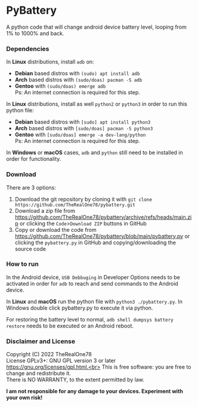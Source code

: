 # PyBattery

A python code that will change android device battery level, looping from 1% to 1000% and back.

### Dependencies

In **Linux** distributions, install `adb` on:<br>
 - **Debian** based distros with `(sudo) apt install adb`<br>
 - **Arch** based distros with `(sudo/doas) pacman -S adb`<br>
 - **Gentoo** with `(sudo/doas) emerge adb`<br>
Ps: An internet connection is required for this step.

In **Linux** distributions, install as well `python2` or `python3` in order to run this python file:
 - **Debian** based distros with `[sudo] apt install python3`<br>
 - **Arch** based distros with `[sudo/doas] pacman -S python3`<br>
 - **Gentoo** with `[sudo/doas] emerge -a dev-lang/python`<br>
Ps: An internet connection is required for this step.

In **Windows** or **macOS** cases, `adb` and `python` still need to be installed in order for functionality.

### Download

There are 3 options:
  1. Download the git repository by cloning it with `git clone https://github.com/TheRealOne78/pybattery.git`</li>
  2. Download a zip file from https://github.com/TheRealOne78/pybattery/archive/refs/heads/main.zip or clicking the `Code`>`Download ZIP` buttons in GitHub</li>
  3. Copy or download the code from https://github.com/TheRealOne78/pybattery/blob/main/pybattery.py or clicking the `pybattery.py` in GitHub and copying/downloading the source code</li>

### How to run
In the Android device, `USB Debbuging` in Developer Options needs to be activated in order for `adb` to reach and send commands to the Android device.

In **Linux** and **macOS** run the python file with `python3 ./pybattery.py`.
In Windows double click pybattery.py to execute it via python.

For restoring the battery level to normal, `adb shell dumpsys battery restore` needs to be executed or an Android reboot.

### Disclaimer and License
Copyright (C) 2022 TheRealOne78<br>
License GPLv3+: GNU GPL version 3 or later https://gnu.org/licenses/gpl.html.<br>
This is free software: you are free to change and redistribute it.<br>
There is NO WARRANTY, to the extent permitted by law.<br>

<b>I am not responsible for any damage to your devices. Experiment with your own risk!</b>
